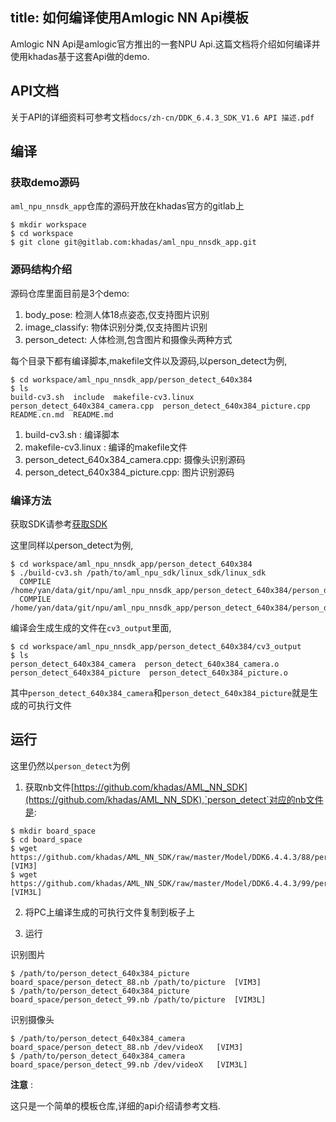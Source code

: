 title: 如何编译使用Amlogic NN Api模板
---

Amlogic NN Api是amlogic官方推出的一套NPU Api.这篇文档将介绍如何编译并使用khadas基于这套Api做的demo.

## API文档

关于API的详细资料可参考文档`docs/zh-cn/DDK_6.4.3_SDK_V1.6 API 描述.pdf`

## 编译

### 获取demo源码

`aml_npu_nnsdk_app`仓库的源码开放在khadas官方的gitlab上

```shell
$ mkdir workspace
$ cd workspace
$ git clone git@gitlab.com:khadas/aml_npu_nnsdk_app.git
```

### 源码结构介绍

源码仓库里面目前是3个demo:

1. body_pose:       检测人体18点姿态,仅支持图片识别
2. image_classify:  物体识别分类,仅支持图片识别
3. person_detect:   人体检测,包含图片和摄像头两种方式

每个目录下都有编译脚本,makefile文件以及源码,以person_detect为例,

```shell
$ cd workspace/aml_npu_nnsdk_app/person_detect_640x384
$ ls
build-cv3.sh  include  makefile-cv3.linux  person_detect_640x384_camera.cpp  person_detect_640x384_picture.cpp  README.cn.md  README.md
```

1. build-cv3.sh : 编译脚本
2. makefile-cv3.linux : 编译的makefile文件
3. person_detect_640x384_camera.cpp: 摄像头识别源码
4. person_detect_640x384_picture.cpp: 图片识别源码

### 编译方法

获取SDK请参考[获取SDK](/zh-cn/vim3/HowToUseNPUSDK#获取SDK)

这里同样以person_detect为例,

```shell
$ cd workspace/aml_npu_nnsdk_app/person_detect_640x384
$ ./build-cv3.sh /path/to/aml_npu_sdk/linux_sdk/linux_sdk
  COMPILE /home/yan/data/git/npu/aml_npu_nnsdk_app/person_detect_640x384/person_detect_640x384_picture.cpp
  COMPILE /home/yan/data/git/npu/aml_npu_nnsdk_app/person_detect_640x384/person_detect_640x384_camera.cpp
```

编译会生成生成的文件在`cv3_output`里面,
```shell
$ cd workspace/aml_npu_nnsdk_app/person_detect_640x384/cv3_output
$ ls
person_detect_640x384_camera  person_detect_640x384_camera.o  person_detect_640x384_picture  person_detect_640x384_picture.o
```

其中`person_detect_640x384_camera`和`person_detect_640x384_picture`就是生成的可执行文件


## 运行


这里仍然以`person_detect`为例

1. 获取nb文件[https://github.com/khadas/AML_NN_SDK](https://github.com/khadas/AML_NN_SDK),`person_detect`对应的nb文件是:

```shell
$ mkdir board_space
$ cd board_space
$ wget https://github.com/khadas/AML_NN_SDK/raw/master/Model/DDK6.4.4.3/88/person_detect_88.nb  [VIM3]
$ wget https://github.com/khadas/AML_NN_SDK/raw/master/Model/DDK6.4.4.3/99/person_detect_99.nb  [VIM3L]
```

2. 将PC上编译生成的可执行文件复制到板子上

3. 运行

识别图片


```shell
$ /path/to/person_detect_640x384_picture board_space/person_detect_88.nb /path/to/picture  [VIM3] 
$ /path/to/person_detect_640x384_picture board_space/person_detect_99.nb /path/to/picture  [VIM3L] 

```

识别摄像头

```shell
$ /path/to/person_detect_640x384_camera board_space/person_detect_88.nb /dev/videoX   [VIM3]
$ /path/to/person_detect_640x384_camera board_space/person_detect_99.nb /dev/videoX   [VIM3L]
```

**注意** :

这只是一个简单的模板仓库,详细的api介绍请参考文档.


